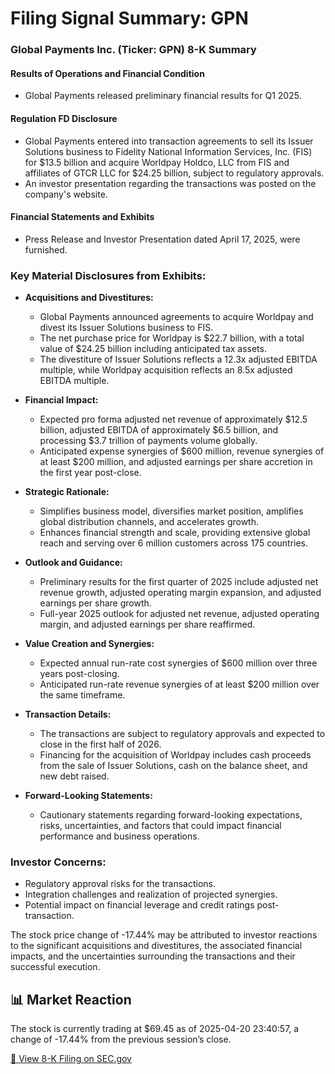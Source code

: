 # Filing Signal Summary: GPN

### Global Payments Inc. (Ticker: GPN) 8-K Summary

#### Results of Operations and Financial Condition
- Global Payments released preliminary financial results for Q1 2025.

#### Regulation FD Disclosure
- Global Payments entered into transaction agreements to sell its Issuer Solutions business to Fidelity National Information Services, Inc. (FIS) for $13.5 billion and acquire Worldpay Holdco, LLC from FIS and affiliates of GTCR LLC for $24.25 billion, subject to regulatory approvals.
- An investor presentation regarding the transactions was posted on the company's website.

#### Financial Statements and Exhibits
- Press Release and Investor Presentation dated April 17, 2025, were furnished.

### Key Material Disclosures from Exhibits:

- **Acquisitions and Divestitures:**
  - Global Payments announced agreements to acquire Worldpay and divest its Issuer Solutions business to FIS.
  - The net purchase price for Worldpay is $22.7 billion, with a total value of $24.25 billion including anticipated tax assets.
  - The divestiture of Issuer Solutions reflects a 12.3x adjusted EBITDA multiple, while Worldpay acquisition reflects an 8.5x adjusted EBITDA multiple.

- **Financial Impact:**
  - Expected pro forma adjusted net revenue of approximately $12.5 billion, adjusted EBITDA of approximately $6.5 billion, and processing $3.7 trillion of payments volume globally.
  - Anticipated expense synergies of $600 million, revenue synergies of at least $200 million, and adjusted earnings per share accretion in the first year post-close.

- **Strategic Rationale:**
  - Simplifies business model, diversifies market position, amplifies global distribution channels, and accelerates growth.
  - Enhances financial strength and scale, providing extensive global reach and serving over 6 million customers across 175 countries.

- **Outlook and Guidance:**
  - Preliminary results for the first quarter of 2025 include adjusted net revenue growth, adjusted operating margin expansion, and adjusted earnings per share growth.
  - Full-year 2025 outlook for adjusted net revenue, adjusted operating margin, and adjusted earnings per share reaffirmed.

- **Value Creation and Synergies:**
  - Expected annual run-rate cost synergies of $600 million over three years post-closing.
  - Anticipated run-rate revenue synergies of at least $200 million over the same timeframe.

- **Transaction Details:**
  - The transactions are subject to regulatory approvals and expected to close in the first half of 2026.
  - Financing for the acquisition of Worldpay includes cash proceeds from the sale of Issuer Solutions, cash on the balance sheet, and new debt raised.

- **Forward-Looking Statements:**
  - Cautionary statements regarding forward-looking expectations, risks, uncertainties, and factors that could impact financial performance and business operations.

### Investor Concerns:
- Regulatory approval risks for the transactions.
- Integration challenges and realization of projected synergies.
- Potential impact on financial leverage and credit ratings post-transaction.

The stock price change of -17.44% may be attributed to investor reactions to the significant acquisitions and divestitures, the associated financial impacts, and the uncertainties surrounding the transactions and their successful execution.

## 📊 Market Reaction
The stock is currently trading at $69.45 as of 2025-04-20 23:40:57, a change of -17.44% from the previous session’s close.

[🔗 View 8-K Filing on SEC.gov](https://www.sec.gov/Archives/edgar/data/1123360/0001104659-25-035771-index.html)